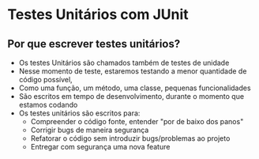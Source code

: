 # Testes Unitários com JUnit

## Por que escrever testes unitários?

- Os testes Unitários são chamados também de testes de unidade
- Nesse momento de teste, estaremos testando a menor quantidade de código possível,
- Como uma função, um método, uma classe, pequenas funcionalidades
- São escritos em tempo de desenvolvimento, durante o momento que estamos codando
- Os testes unitários são escritos para:
  - Compreender o código fonte, entender "por de baixo dos panos"
  - Corrigir bugs de maneira segurança
  - Refatorar o código sem introduzir bugs/problemas ao projeto
  - Entregar com segurança uma nova feature